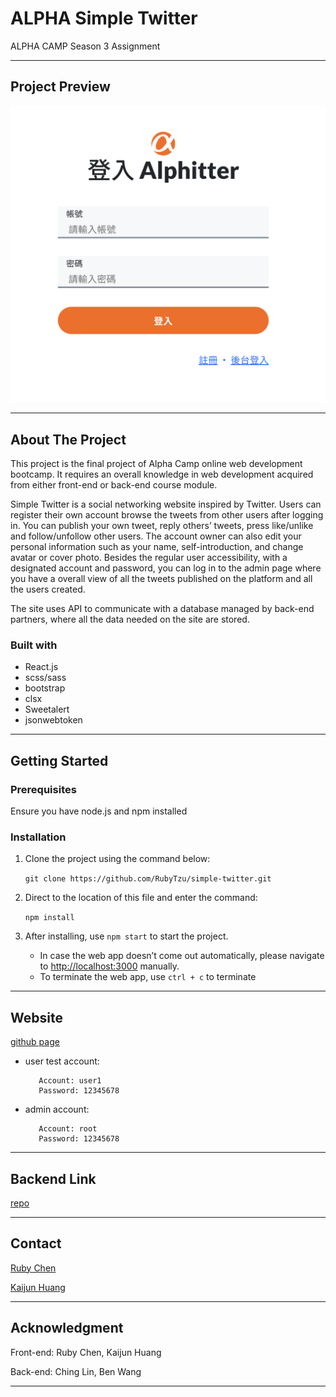 # ALPHA Simple Twitter

ALPHA CAMP Season 3 Assignment

---

## Project Preview

![image](./public/images/CoverPhoto.png)

---

## About The Project

This project is the final project of Alpha Camp online web development bootcamp. It requires an overall knowledge in web development acquired from either front-end or back-end course module. 

Simple Twitter is a social networking website inspired by Twitter. Users can register their own account browse the tweets from other users after logging in. You can publish your own tweet, reply others’ tweets, press like/unlike and follow/unfollow other users. The account owner can also edit your personal information such as your name, self-introduction, and change avatar or cover photo. Besides the regular user accessibility, with a designated account and password, you can log in to the admin page where you have a overall view of all the tweets published on the platform and all the users created. 

The site uses API to communicate with a database managed by back-end partners, where all the data needed on the site are stored.

### Built with

- React.js
- scss/sass
- bootstrap
- clsx
- Sweetalert
- jsonwebtoken

---
## Getting Started

### Prerequisites

Ensure you have node.js and npm installed

### Installation

1. Clone the project using the command below: 

   `git clone https://github.com/RubyTzu/simple-twitter.git`

2. Direct to the location of this file and enter the command:

   `npm install`

3. After installing, use `npm start` to start the project. 
   - In case the web app doesn’t come out automatically, please navigate to [http://localhost:3000](http://localhost:3000) manually.
   - To terminate the web app, use `ctrl + c` to terminate

---

## Website 

[github page](https://rubytzu.github.io/simple-twitter/)

- user test account:

   ```
      Account: user1
      Password: 12345678
   ```

- admin account:

   ```
      Account: root
      Password: 12345678
   ```

---

## Backend Link

[repo](https://github.com/Chingsan0722/twitter-api-2020)

---

## Contact

[Ruby Chen](rrubyitzuchen@gmail.com)

[Kaijun Huang](kaijun_huang@outlook.com)

---

## Acknowledgment

Front-end: Ruby Chen, Kaijun Huang

Back-end: Ching Lin, Ben Wang

---

